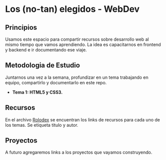 # Los (no-tan) elegidos - WebDev

## Principios

Usamos este espacio para compartir recursos sobre desarrollo web al mismo tiempo que vamos aprendiendo.
La idea es capacitarnos en frontend y backend e ir documentando ese viaje.

## Metodologia de Estudio

Juntarnos una vez a la semana, profundizar en un tema trabajando en equipo, compartirlo y documentarlo en este repo.

- **Tema 1: HTML5 y CSS3.** 

## Recursos

En el archivo [Rolodex](https://github.com/patyattack/elegidos-webdev/blob/master/ROLODEX.md) se encuentran los links de recursos para cada uno de los temas. Se etiqueta titulo y autor.

## Proyectos

A futuro agregaremos links a los proyectos que vayamos construyendo.
